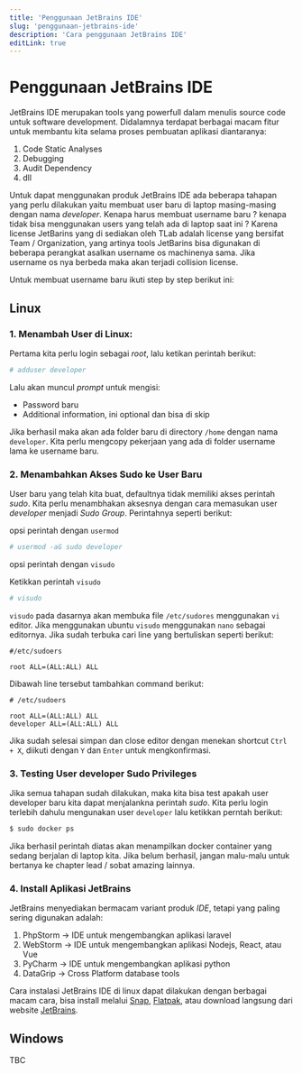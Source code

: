 ```yaml
---
title: 'Penggunaan JetBrains IDE'
slug: 'penggunaan-jetbrains-ide'
description: 'Cara penggunaan JetBrains IDE'
editLink: true
---
```


# Penggunaan JetBrains IDE

JetBrains IDE merupakan tools yang powerfull dalam menulis source code untuk software development.
Didalamnya terdapat berbagai macam fitur untuk membantu kita selama proses pembuatan aplikasi diantaranya:
1. Code Static Analyses
2. Debugging
3. Audit Dependency
4. dll

Untuk dapat menggunakan produk JetBrains IDE ada beberapa tahapan yang perlu dilakukan yaitu membuat user baru di laptop masing-masing dengan nama *developer*. Kenapa harus membuat username baru ? kenapa tidak bisa menggunakan users yang telah ada di laptop saat ini ?
Karena license JetBarins yang di sediakan oleh TLab adalah license yang bersifat Team / Organization, yang artinya tools JetBarins bisa
digunakan di beberapa perangkat asalkan username os machinenya sama. Jika username os nya berbeda maka akan terjadi collision license.

Untuk membuat username baru ikuti step by step berikut ini:

## Linux

### 1. Menambah User di Linux:

Pertama kita perlu login sebagai *root*, lalu ketikan perintah berikut:

```bash
# adduser developer
```

Lalu akan muncul *prompt* untuk mengisi:
* Password baru
* Additional information, ini optional dan bisa di skip

Jika berhasil maka akan ada folder baru di directory `/home` dengan nama `developer`. Kita perlu mengcopy pekerjaan yang ada di folder username lama ke username baru.

### 2. Menambahkan Akses Sudo ke User Baru

User baru yang telah kita buat, defaultnya tidak memiliki akses perintah *sudo*. Kita perlu menambhakan aksesnya dengan cara memasukan user *developer* menjadi *Sudo Group*. Perintahnya seperti berikut:

opsi perintah dengan `usermod`

```bash
# usermod -aG sudo developer
```

opsi perintah dengan `visudo`

Ketikkan perintah `visudo`

```bash
# visudo
```

`visudo` pada dasarnya akan membuka file `/etc/sudores` menggunakan `vi` editor. Jika menggunakan ubuntu `visudo` menggunakan `nano` sebagai editornya.
Jika sudah terbuka cari line yang bertuliskan seperti berikut:

```file
#/etc/sudoers

root ALL=(ALL:ALL) ALL
```

Dibawah line tersebut tambahkan command berikut:

```file
# /etc/sudoers

root ALL=(ALL:ALL) ALL
developer ALL=(ALL:ALL) ALL
```

Jika sudah selesai simpan dan close editor dengan menekan shortcut `Ctrl + X`, diikuti dengan `Y` dan `Enter` untuk mengkonfirmasi.

### 3. Testing User developer Sudo Privileges

Jika semua tahapan sudah dilakukan, maka kita bisa test apakah user developer baru kita dapat menjalankna perintah *sudo*. Kita perlu login terlebih dahulu mengunakan user `developer` lalu ketikkan perntah berikut:

```bash
$ sudo docker ps
```

Jika berhasil perintah diatas akan menampilkan docker container yang sedang berjalan di laptop kita. Jika belum berhasil, jangan malu-malu untuk bertanya ke chapter lead / sobat amazing lainnya.

### 4. Install Aplikasi JetBrains

JetBrains menyediakan bermacam variant produk *IDE*, tetapi yang paling sering digunakan adalah:

1. PhpStorm -> IDE untuk mengembangkan aplikasi laravel
2. WebStorm -> IDE untuk mengembangkan aplikasi Nodejs, React, atau Vue
3. PyCharm -> IDE untuk mengembangkan aplikasi python
4. DataGrip -> Cross Platform database tools

Cara instalasi JetBrains IDE di linux dapat dilakukan dengan berbagai macam cara, bisa install melalui [Snap](https://snapcraft.io/store), [Flatpak](https://flathub.org/), atau download langsung dari website [JetBrains](https://www.jetbrains.com/ides/).

## Windows
TBC
